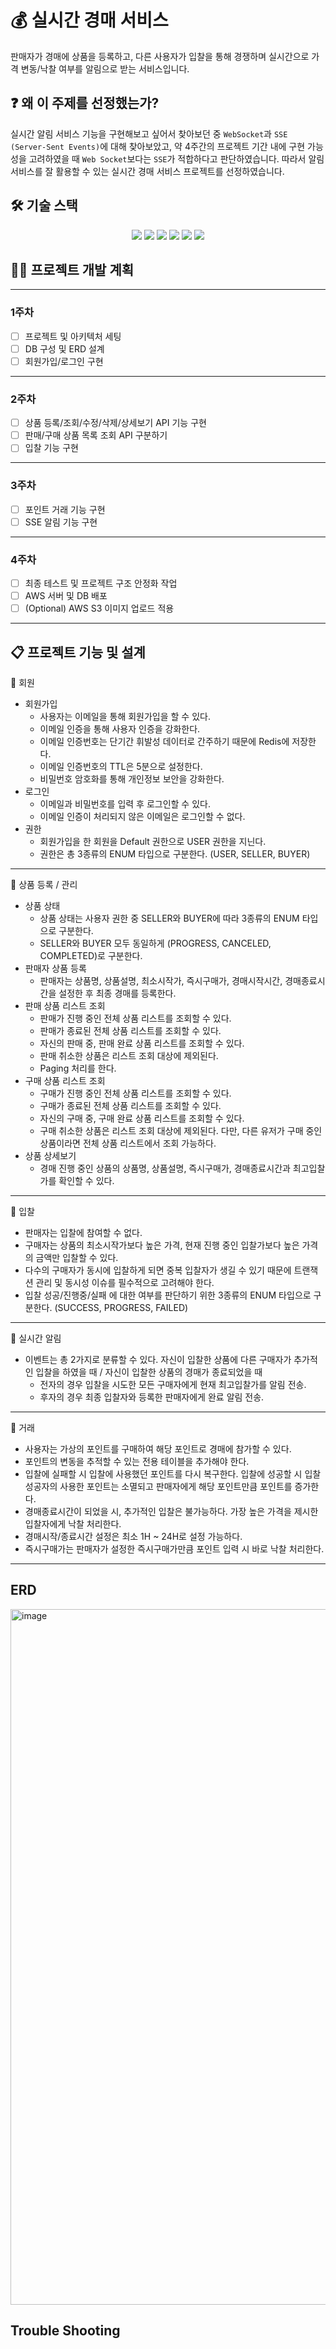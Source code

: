 # 💰 실시간 경매 서비스

판매자가 경매에 상품을 등록하고, 다른 사용자가 입찰을 통해 경쟁하며 실시간으로 가격 변동/낙찰 여부를 알림으로 받는 서비스입니다.


## ❓ 왜 이 주제를 선정했는가?
실시간 알림 서비스 기능을 구현해보고 싶어서 찾아보던 중 `WebSocket`과 `SSE (Server-Sent Events)`에 대해 찾아보았고, 약 4주간의 프로젝트 기간 내에 구현 가능성을 고려하였을 때 `Web Socket`보다는 `SSE`가 적합하다고 판단하였습니다.
따라서 알림 서비스를 잘 활용할 수 있는 실시간 경매 서비스 프로젝트를 선정하였습니다.

## 🛠️ 기술 스택
<div align=center> 
  <img src="https://img.shields.io/badge/java-007396?style=for-the-badge&logo=java&logoColor=white"> 
  <img src="https://img.shields.io/badge/spring-6DB33F?style=for-the-badge&logo=spring&logoColor=white"> 
  <img src="https://img.shields.io/badge/mysql-4479A1?style=for-the-badge&logo=mysql&logoColor=white"> 
  <img src="https://img.shields.io/badge/redis-DC382D?style=for-the-badge&logo=redis&logoColor=white"> 
  <img src="https://img.shields.io/badge/git-F05032?style=for-the-badge&logo=git&logoColor=white"> 
  <img src="https://img.shields.io/badge/aws_ec2-FF9900?style=for-the-badge&logo=amazonec2&logoColor=white"> 
</div>

## ✍🏻 프로젝트 개발 계획
- - -
### **1주차**
- [ ] 프로젝트 및 아키텍처 세팅
- [ ] DB 구성 및 ERD 설계
- [ ] 회원가입/로그인 구현

- - -
### **2주차**
- [ ] 상품 등록/조회/수정/삭제/상세보기 API 기능 구현
- [ ] 판매/구매 상품 목록 조회 API 구분하기
- [ ] 입찰 기능 구현

- - -
### **3주차**
- [ ] 포인트 거래 기능 구현
- [ ] SSE 알림 기능 구현

- - -
### **4주차**
- [ ] 최종 테스트 및 프로젝트 구조 안정화 작업
- [ ] AWS 서버 및 DB 배포
- [ ] (Optional) AWS S3 이미지 업로드 적용

- - -
## 📋 프로젝트 기능 및 설계
📌 회원
  - 회원가입
    - 사용자는 이메일을 통해 회원가입을 할 수 있다.
    - 이메일 인증을 통해 사용자 인증을 강화한다.
    - 이메일 인증번호는 단기간 휘발성 데이터로 간주하기 때문에 Redis에 저장한다.
    - 이메일 인증번호의 TTL은 5분으로 설정한다.
    - 비밀번호 암호화를 통해 개인정보 보안을 강화한다.
  - 로그인
    - 이메일과 비밀번호를 입력 후 로그인할 수 있다.
    - 이메일 인증이 처리되지 않은 이메일은 로그인할 수 없다.
  - 권한
    - 회원가입을 한 회원을 Default 권한으로 USER 권한을 지닌다.
    - 권한은 총 3종류의 ENUM 타입으로 구분한다. (USER, SELLER, BUYER)
    
---
📌 상품 등록 / 관리
  - 상품 상태
    - 상품 상태는 사용자 권한 중 SELLER와 BUYER에 따라 3종류의 ENUM 타입으로 구분한다.
    - SELLER와 BUYER 모두 동일하게 (PROGRESS, CANCELED, COMPLETED)로 구분한다.
  - 판매자 상품 등록
    - 판매자는 상품명, 상품설명, 최소시작가, 즉시구매가, 경매시작시간, 경매종료시간을 설정한 후 최종 경매를 등록한다.
  - 판매 상품 리스트 조회
    - 판매가 진행 중인 전체 상품 리스트를 조회할 수 있다.
    - 판매가 종료된 전체 상품 리스트를 조회할 수 있다.
    - 자신의 판매 중, 판매 완료 상품 리스트를 조회할 수 있다.
    - 판매 취소한 상품은 리스트 조회 대상에 제외된다.
    - Paging 처리를 한다.
  - 구매 상품 리스트 조회
    - 구매가 진행 중인 전체 상품 리스트를 조회할 수 있다.
    - 구매가 종료된 전체 상품 리스트를 조회할 수 있다.
    - 자신의 구매 중, 구매 완료 상품 리스트를 조회할 수 있다.
    - 구매 취소한 상품은 리스트 조회 대상에 제외된다. 다만, 다른 유저가 구매 중인 상품이라면 전체 상품 리스트에서 조회 가능하다.
  - 상품 상세보기
    - 경매 진행 중인 상품의 상품명, 상품설명, 즉시구매가, 경매종료시간과 최고입찰가를 확인할 수 있다.
---
📌 입찰
  - 판매자는 입찰에 참여할 수 없다.
  - 구매자는 상품의 최소시작가보다 높은 가격, 현재 진행 중인 입찰가보다 높은 가격의 금액만 입찰할 수 있다.
  - 다수의 구매자가 동시에 입찰하게 되면 중복 입찰자가 생길 수 있기 때문에 트랜잭션 관리 및 동시성 이슈를 필수적으로 고려해야 한다.
  - 입찰 성공/진행중/실패 에 대한 여부를 판단하기 위한 3종류의 ENUM 타입으로 구분한다. (SUCCESS, PROGRESS, FAILED)
    
---
📌 실시간 알림
  - 이벤트는 총 2가지로 분류할 수 있다. 자신이 입찰한 상품에 다른 구매자가 추가적인 입찰을 하였을 때 / 자신이 입찰한 상품의 경매가 종료되었을 때
    - 전자의 경우 입찰을 시도한 모든 구매자에게 현재 최고입찰가를 알림 전송.
    - 후자의 경우 최종 입찰자와 등록한 판매자에게 완료 알림 전송.

---
📌 거래
  - 사용자는 가상의 포인트를 구매하여 해당 포인트로 경매에 참가할 수 있다.
  - 포인트의 변동을 추적할 수 있는 전용 테이블을 추가해야 한다.
  - 입찰에 실패할 시 입찰에 사용했던 포인트를 다시 복구한다. 입찰에 성공할 시 입찰 성공자의 사용한 포인트는 소멸되고 판매자에게 해당 포인트만큼 포인트를 증가한다.
  - 경매종료시간이 되었을 시, 추가적인 입찰은 불가능하다. 가장 높은 가격을 제시한 입찰자에게 낙찰 처리한다.
  - 경매시작/종료시간 설정은 최소 1H ~ 24H로 설정 가능하다.
  - 즉시구매가는 판매자가 설정한 즉시구매가만큼 포인트 입력 시 바로 낙찰 처리한다.
 
---

## ERD
<img width="2310" height="1113" alt="image" src="https://github.com/user-attachments/assets/ee22ab3f-9a14-4294-b40a-8e38664faee9" />



## Trouble Shooting


